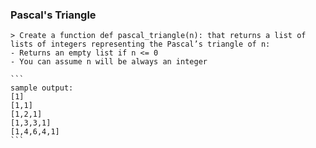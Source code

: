 ### Pascal's Triangle  
  
    
    > Create a function def pascal_triangle(n): that returns a list of lists of integers representing the Pascal’s triangle of n:  
    - Returns an empty list if n <= 0  
    - You can assume n will be always an integer  

    ```
    sample output:  
    [1]  
    [1,1]  
    [1,2,1]  
    [1,3,3,1]  
    [1,4,6,4,1]  
    ```
